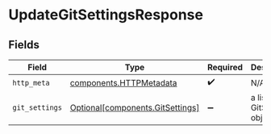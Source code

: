# UpdateGitSettingsResponse


## Fields

| Field                                                                      | Type                                                                       | Required                                                                   | Description                                                                |
| -------------------------------------------------------------------------- | -------------------------------------------------------------------------- | -------------------------------------------------------------------------- | -------------------------------------------------------------------------- |
| `http_meta`                                                                | [components.HTTPMetadata](../../models/components/httpmetadata.md)         | :heavy_check_mark:                                                         | N/A                                                                        |
| `git_settings`                                                             | [Optional[components.GitSettings]](../../models/components/gitsettings.md) | :heavy_minus_sign:                                                         | a list of GitSettings objects                                              |